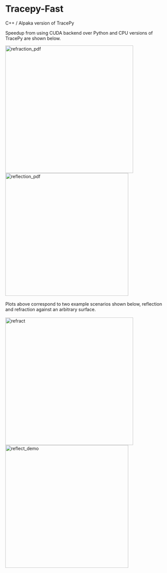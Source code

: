 # Tracepy-Fast
C++ / Alpaka version of TracePy

Speedup from using CUDA backend over Python and CPU versions of TracePy are shown below.

<img src="https://github.com/GNiendorf/Tracepy-Fast/assets/25272611/ba8d7e72-79d7-408e-95d1-9de83a6b64f9" alt="refraction_pdf" width="400" style="margin-right: 20px;">
<img src="https://github.com/GNiendorf/Tracepy-Fast/assets/25272611/25f87bc4-72e7-49a0-9820-a944d48dbbd8" alt="reflection_pdf" width="385">
<!-- Add a little more space here -->
<br><br>
Plots above correspond to two example scenarios shown below, reflection and refraction against an arbitrary surface.
<br><br>
<img src="https://github.com/GNiendorf/Tracepy-Fast/assets/25272611/37d6444c-ab47-4188-8f38-d344e198f136" alt="refract" width="400" style="margin-right: 20px;">
<img src="https://github.com/GNiendorf/Tracepy-Fast/assets/25272611/d34a9083-f19f-475b-8dce-26e3489088d8" alt="reflect_demo" width="385">

